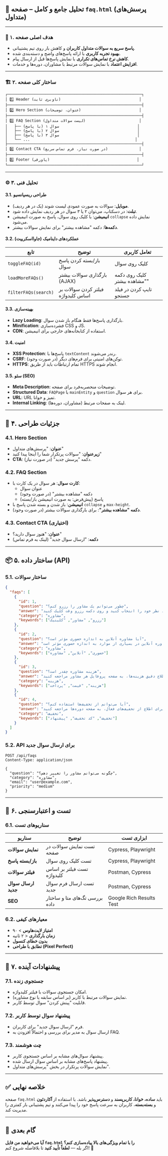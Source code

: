 

## 📄 تحلیل جامع و کامل – صفحه `faq.html` (پرسش‌های متداول)

---

### 🎯 ۱. هدف اصلی صفحه
- **پاسخ سریع به سوالات متداول کاربران** و کاهش بار روی تیم پشتیبانی.
- **بهبود تجربه کاربری** با ارائه پاسخ‌های واضح و دسته‌بندی شده.
- **کاهش نرخ تماس‌های تکراری** با نمایش پاسخ‌ها قبل از ارسال پیام.
- **افزایش اعتماد** با نمایش سوالات مرتبط با مشاوران، دوره‌ها و خدمات.

---

### 🏗️ ۲. ساختار کلی صفحه

```
┌────────────────────────────────────────────────────────────┐
│ 1️⃣ Header (ناوبری ثابت)                                   │
├────────────────────────────────────────────────────────────┤
│ 2️⃣ Hero Section (عنوان، توضیحات)                          │
├────────────────────────────────────────────────────────────┤
│ 3️⃣ FAQ Section (لیست سوالات متداول)                        │
│   ├── سوال ۱ (با پاسخ)                                   │
│   ├── سوال ۲ (با پاسخ)                                   │
│   ├── سوال ۳ (با پاسخ)                                   │
│   └── ...                                               │
├────────────────────────────────────────────────────────────┤
│ 4️⃣ Contact CTA (در صورت نیاز، فرم تماس سریع)              │
├────────────────────────────────────────────────────────────┤
│ 5️⃣ Footer (پاورقی)                                       │
└────────────────────────────────────────────────────────────┘
```

---

### ⚙️ ۳. تحلیل فنی

#### 3.1. طراحی ریسپانسیو
- **موبایل**: سوالات به صورت عمودی لیست شوند (یک در هر ردیف).
- **تبلت**: در دسکتاپ، می‌توان ۲ یا ۳ سوال در هر ردیف نمایش داده شود.
- **انیمیشن**: با کلیک روی سوال، پاسخ به صورت انیمیشن `collapse` نمایش داده می‌شود.
- **دکمه‌ها**: دکمه "مشاهده بیشتر" برای نمایش سوالات بیشتر.

#### 3.2. عملکردهای داینامیک (جاوااسکریپت)
| تابع | توضیح | تعامل کاربری |
|------|-------|-------------|
| `toggleFAQ(id)` | باز/بسته کردن پاسخ سوال | کلیک روی سوال |
| `loadMoreFAQs()` | بارگذاری سوالات بیشتر (AJAX) | کلیک روی دکمه "مشاهده بیشتر" |
| `filterFAQs(search)` | فیلتر کردن سوالات بر اساس کلیدواژه | تایپ کردن در فیلد جستجو |

#### 3.3. بهینه‌سازی
- **Lazy Loading**: بارگذاری پاسخ‌ها فقط هنگام باز شدن سوال.
- **Minification**: فشرده‌سازی CSS و JS.
- **CDN**: استفاده از کتابخانه‌های خارجی برای انیمیشن.

#### 3.4. امنیت
- **XSS Protection**: پاسخ‌ها با `textContent` رندر می‌شوند.
- **CSRF**: توکن‌های امنیتی برای فرم‌های دیگر (در صورت وجود).
- **HTTPS**: تمام ارتباطات باید از طریق HTTPS انجام شوند.

#### 3.5. سئو (SEO)
- **Meta Description**: توضیحات منحصربه‌فرد برای صفحه.
- **Structured Data**: `FAQPage` با `mainEntity` و `question` برای هر سوال.
- **URL**: URL تمیز و خوانا.
- **Internal Linking**: لینک به صفحات مرتبط (مشاوران، دوره‌ها).

---

## 🎨 ۴. جزئیات طراحی

### 4.1. Hero Section
- **عنوان**: "پرسش‌های متداول"
- **زیرعنوان**: "سوالات پرتکرار شما را اینجا پیدا کنید"
- **CTA**: دکمه "پرسش جدید" (در صورت نیاز).

### 4.2. FAQ Section
- **کارت سوال**: هر سوال در یک کارت با:
  - عنوان سوال
  - دکمه "مشاهده بیشتر" (در صورت وجود)
  - پاسخ (پیش‌فرض: به صورت انیمیشن باز/بسته)
- **انیمیشن**: باز شدن و بسته شدن پاسخ با `collapse` و `max-height`.
- **دکمه "مشاهده بیشتر"**: برای بارگذاری سوالات بیشتر (در صورت وجود).

### 4.3. Contact CTA (اختیاری)
- **عنوان**: "هنوز سوال دارید؟"
- **دکمه**: "ارسال سوال جدید" (لینک به فرم تماس)

---

## 📦 ۵. ساختار داده (API)

### 5.1. ساختار سوالات
```json
{
  "faqs": [
    {
      "id": 1,
      "question": "چطور می‌توانم یک مشاور را رزرو کنم؟",
      "answer": "برای رزرو وقت مشاور، به صفحه مشاوران بروید، مشاور مورد نظر خود را انتخاب کنید و روی دکمه رزرو وقت کلیک کنید...",
      "category": "مشاوره",
      "keywords": ["رزرو", "مشاور", "کلینیک"]
    },
    {
      "id": 2,
      "question": "آیا مشاوره آنلاین به اندازه حضوری مؤثر است؟",
      "answer": "بله، مطالعات نشان می‌دهد که مشاوره آنلاین در بسیاری از موارد به اندازه حضوری مؤثر است...",
      "category": "مشاوره",
      "keywords": ["حضوری", "آنلاین", "مشاوره"]
    },
    {
      "id": 3,
      "question": "هزینه مشاوره چقدر است؟",
      "answer": "هزینه مشاوره به تخصص مشاور، نوع جلسه و پلتفرم بستگی دارد. برای اطلاع دقیق هزینه‌ها، به صفحه پروفایل هر مشاور مراجعه کنید.",
      "category": "هزینه",
      "keywords": ["هزینه", "قیمت", "پرداخت"]
    },
    {
      "id": 4,
      "question": "آیا می‌توانم از تخفیف‌ها استفاده کنم؟",
      "answer": "بله، در بسیاری از دوره‌ها و خدمات ما تخفیف ارائه می‌شود. برای اطلاع از تخفیف‌های فعال، به صفحه دوره‌ها مراجعه کنید.",
      "category": "تخفیف",
      "keywords": ["تخفیف", "کد تخفیف", "پیشنهاد"]
    }
  ]
}
```

### 5.2. API برای ارسال سوال جدید
```http
POST /api/faqs
Content-Type: application/json

{
  "question": "چگونه می‌توانم مشاور را تغییر دهم؟",
  "category": "مشاوره",
  "email": "user@example.com",
  "priority": "medium"
}
```

---

## 🧪 ۶. تست و اعتبارسنجی

### 6.1. سناریوهای تست
| سناریو | توضیح | ابزاری تست |
|--------|-------|----------|
| **نمایش سوالات** | تست نمایش سوالات در صفحه | Cypress, Playwright |
| **باز/بسته پاسخ** | تست کلیک روی سوال | Cypress, Playwright |
| **فیلتر سوالات** | تست فیلتر بر اساس کلیدواژه | Postman, Cypress |
| **ارسال سوال جدید** | تست ارسال فرم سوال جدید | Postman, Cypress |
| **SEO** | بررسی تگ‌های متا و ساختار داده | Google Rich Results Test |

### 6.2. معیارهای کیفی
- **امتیاز لایت‌هاوس** > ۹۰
- **زمان بارگذاری** < ۲ ثانیه
- **بدون خطای کنسول**
- **تطابق با طراحی (Pixel Perfect)**

---

## 🚀 ۷. پیشنهادات آینده

### 7.1. **جستجوی زنده**
- امکان جستجوی سوالات با فیلتر کلیدواژه.
- نمایش سوالات مرتبط با کاربر (بر اساس سابقه یا نوع مشاوره).
- قابلیت "پینش کردن" سوال توسط کاربر.

### 7.2. **پیشنهاد سوال توسط کاربر**
- فرم "ارسال سوال جدید" برای کاربران.
- ارسال سوال به مدیر برای بررسی و احتمالاً افزودن به FAQ.

### 7.3. **چت هوشمند**
- پیشنهاد سوال‌های مشابه بر اساس جستجوی کاربر.
- پیشنهاد پاسخ‌های مشابه بر اساس سوال ارسال شده.
- نمایش سوالات پرتکرار در بخش "پرسش‌های متداول".

---

## ✅ خلاصه نهایی

صفحه `faq.html` باید **ساده، خوانا، کاربرپسند** و **دسترس‌پذیر** باشد. با استفاده از **آکاردئون** و **بسته‌بسته**، کاربران به سرعت پاسخ خود را پیدا می‌کنند و تیم پشتیبانی بار کمتری را مدیریت کند.

---

## 🎯 گام بعدی

**آیا می‌خواهید من فایل `faq.html` را با تمام ویژگی‌های بالا پیاده‌سازی کنم؟**  
اگر بله — **لطفاً تأیید کنید** تا بلافاصله شروع کنم! 🚀